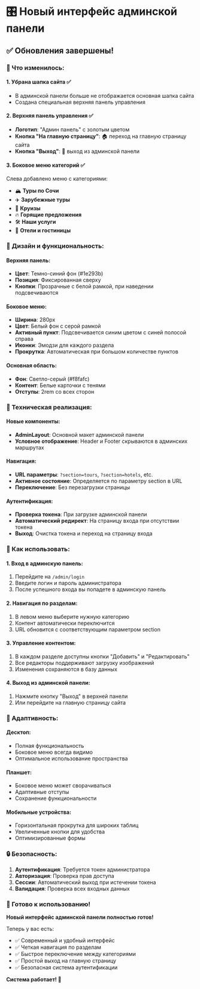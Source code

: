 # 🎛️ Новый интерфейс админской панели

## ✅ Обновления завершены!

### 🎯 Что изменилось:

#### **1. Убрана шапка сайта** ✅
- В админской панели больше не отображается основная шапка сайта
- Создана специальная верхняя панель управления

#### **2. Верхняя панель управления** ✅
- **Логотип**: "Админ панель" с золотым цветом
- **Кнопка "На главную страницу"**: 🏠 переход на главную страницу сайта
- **Кнопка "Выход"**: 🚪 выход из админской панели

#### **3. Боковое меню категорий** ✅
Слева добавлено меню с категориями:
- 🏔️ **Туры по Сочи**
- ✈️ **Зарубежные туры**
- 🚢 **Круизы**
- 🔥 **Горящие предложения**
- 🛠️ **Наши услуги**
- 🏨 **Отели и гостиницы**

### 🎨 Дизайн и функциональность:

#### **Верхняя панель:**
- **Цвет**: Темно-синий фон (#1e293b)
- **Позиция**: Фиксированная сверху
- **Кнопки**: Прозрачные с белой рамкой, при наведении подсвечиваются

#### **Боковое меню:**
- **Ширина**: 280px
- **Цвет**: Белый фон с серой рамкой
- **Активный пункт**: Подсвечивается синим цветом с синей полосой справа
- **Иконки**: Эмодзи для каждого раздела
- **Прокрутка**: Автоматическая при большом количестве пунктов

#### **Основная область:**
- **Фон**: Светло-серый (#f8fafc)
- **Контент**: Белые карточки с тенями
- **Отступы**: 2rem со всех сторон

### 🔧 Техническая реализация:

#### **Новые компоненты:**
- **AdminLayout**: Основной макет админской панели
- **Условное отображение**: Header и Footer скрываются в админских маршрутах

#### **Навигация:**
- **URL параметры**: `?section=tours`, `?section=hotels`, etc.
- **Активное состояние**: Определяется по параметру section в URL
- **Переключение**: Без перезагрузки страницы

#### **Аутентификация:**
- **Проверка токена**: При загрузке админской панели
- **Автоматический редирект**: На страницу входа при отсутствии токена
- **Выход**: Очистка токена и переход на страницу входа

### 🚀 Как использовать:

#### **1. Вход в админскую панель:**
1. Перейдите на `/admin/login`
2. Введите логин и пароль администратора
3. После успешного входа вы попадете в админскую панель

#### **2. Навигация по разделам:**
1. В левом меню выберите нужную категорию
2. Контент автоматически переключится
3. URL обновится с соответствующим параметром section

#### **3. Управление контентом:**
1. В каждом разделе доступны кнопки "Добавить" и "Редактировать"
2. Все редакторы поддерживают загрузку изображений
3. Изменения сохраняются в базу данных

#### **4. Выход из админской панели:**
1. Нажмите кнопку "Выход" в верхней панели
2. Или перейдите на главную страницу сайта

### 📱 Адаптивность:

#### **Десктоп:**
- Полная функциональность
- Боковое меню всегда видимо
- Оптимальное использование пространства

#### **Планшет:**
- Боковое меню может сворачиваться
- Адаптивные отступы
- Сохранение функциональности

#### **Мобильные устройства:**
- Горизонтальная прокрутка для широких таблиц
- Увеличенные кнопки для удобства
- Оптимизированные формы

### 🔒 Безопасность:

1. **Аутентификация**: Требуется токен администратора
2. **Авторизация**: Проверка прав доступа
3. **Сессии**: Автоматический выход при истечении токена
4. **Валидация**: Проверка всех входных данных

### 🎉 Готово к использованию!

**Новый интерфейс админской панели полностью готов!**

Теперь у вас есть:
- ✅ Современный и удобный интерфейс
- ✅ Четкая навигация по разделам
- ✅ Быстрое переключение между категориями
- ✅ Простой выход на главную страницу
- ✅ Безопасная система аутентификации

**Система работает! 🚀**


